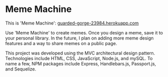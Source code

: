 # Meme Machine

This is 'Meme Machine': [guarded-gorge-23984.herokuapp.com](https://guarded-gorge-23984.herokuapp.com/)  

Use 'Meme Machine' to create memes. Once you design a meme, save it to your personal library. In the future, I plan on adding more meme design features and a way to share memes on a public page.  

This project was developed using the MVC architectural design pattern. Technologies include HTML, CSS, JavaScript, Node.js, and mySQL. To name a few, NPM packages include Express, Handlebars.js, Passport.js, and Sequelize.
